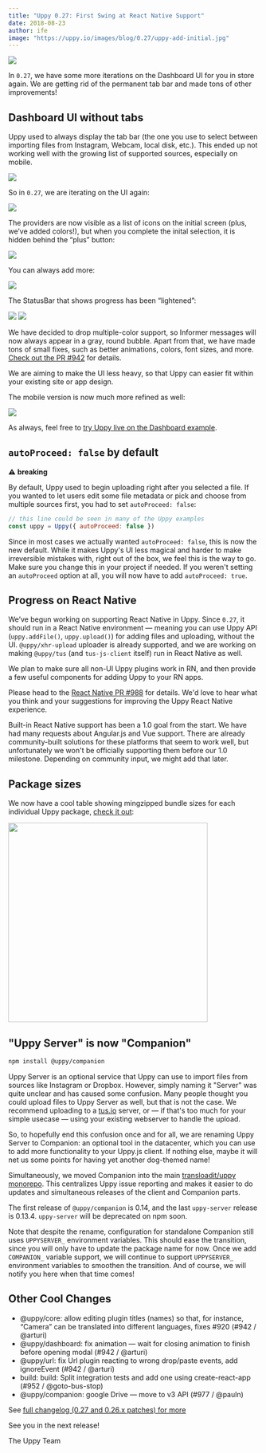 ```yaml
---
title: "Uppy 0.27: First Swing at React Native Support"
date: 2018-08-23
author: ife
image: "https://uppy.io/images/blog/0.27/uppy-add-initial.jpg"
---
```


<img src="/images/blog/0.27/uppy-add-initial.jpg">

In `0.27`, we have some more iterations on the Dashboard UI for you in store again. We are getting rid of the permanent tab bar and made tons of other improvements!

<!--more-->

## Dashboard UI without tabs

Uppy used to always display the tab bar (the one you use to select between importing files from Instagram, Webcam, local disk, etc.). This ended up not working well with the growing list of supported sources, especially on mobile.

<img src="/images/blog/0.27/uppy-with-tabs.jpg">

So in `0.27`, we are iterating on the UI again:

<img src="/images/blog/0.27/uppy-add-initial.jpg">

The providers are now visible as a list of icons on the initial screen (plus, we’ve added colors!), but when you complete the inital selection, it is hidden behind the “plus” button:

<img src="/images/blog/0.27/uppy-files-selected.jpg">

You can always add more:

<img src="/images/blog/0.27/uppy-add-more.jpg">

The StatusBar that shows progress has been “lightened”:

<img src="/images/blog/0.27/uppy-upload-in-progress.jpg">

<img src="/images/blog/0.27/uppy-upload-complete.jpg">

We have decided to drop multiple-color support, so Informer messages will now always appear in a gray, round bubble. Apart from that, we have made tons of small fixes, such as better animations, colors, font sizes, and more. [Check out the PR #942](https://github.com/transloadit/uppy/pull/942) for details.

We are aiming to make the UI less heavy, so that Uppy can easier fit within your existing site or app design.

The mobile version is now much more refined as well:

<img src="/images/blog/0.27/uppy-mobile.jpg">

As always, feel free to [try Uppy live on the Dashboard example](https://uppy.io/examples/dashboard/).

## `autoProceed: false` by default

⚠️ **breaking**

By default, Uppy used to begin uploading right after you selected a file. If you wanted to let users edit some file metadata or pick and choose from multiple sources first, you had to set `autoProceed: false`:

```js
// this line could be seen in many of the Uppy examples
const uppy = Uppy({ autoProceed: false })
```

Since in most cases we actually wanted `autoProceed: false`, this is now the new default. While it makes Uppy's UI less magical and harder to make irreversible mistakes with, right out of the box, we feel this is the way to go. Make sure you change this in your project if needed. If you weren't setting an `autoProceed` option at all, you will now have to add `autoProceed: true`.

## Progress on React Native

We’ve begun working on supporting React Native in Uppy. Since `0.27`, it should run in a React Native environment — meaning you can use Uppy API (`uppy.addFile()`, `uppy.upload()`) for adding files and uploading, without the UI. `@uppy/xhr-upload` uploader is already supported, and we are working on making `@uppy/tus` (and `tus-js-client` itself) run in React Native as well.

We plan to make sure all non-UI Uppy plugins work in RN, and then provide a few useful components for adding Uppy to your RN apps.

Please head to the [React Native PR #988](https://github.com/transloadit/uppy/pull/988) for details. We'd love to hear what you think and your suggestions for improving the Uppy React Native experience.

Built-in React Native support has been a 1.0 goal from the start. We have had many requests about Angular.js and Vue support. There are already community-built solutions for these platforms that seem to work well, but unfortunately we won't be officially supporting them before our 1.0 milestone. Depending on community input, we might add that later.

## Package sizes

We now have a cool table showing mingzipped bundle sizes for each individual Uppy package, [check it out](https://uppy.io/docs/stats/#bundle-sizes):

<img width="400" src="/images/blog/0.27/uppy-sizes.png">

## "Uppy Server" is now "Companion"

```bash
npm install @uppy/companion
```

Uppy Server is an optional service that Uppy can use to import files from sources like Instagram or Dropbox. However, simply naming it "Server" was quite unclear and has caused some confusion. Many people thought you could upload files to Uppy Server as well, but that is not the case. We recommend uploading to a [tus.io](https://tus.io) server, or — if that's too much for your simple usecase — using your existing webserver to handle the upload.

So, to hopefully end this confusion once and for all, we are renaming Uppy Server to Companion: an optional tool in the datacenter, which you can use to add more functionality to your Uppy.js client. If nothing else, maybe it will net us some points for having yet another dog-themed name!

Simultaneously, we moved Companion into the main [transloadit/uppy](https://github.com/transloadit/uppy) [monorepo](https://github.com/babel/babel/blob/master/doc/design/monorepo.md). This centralizes Uppy issue reporting and makes it easier to do updates and simultaneous releases of the client and Companion parts.

The first release of `@uppy/companion` is 0.14, and the last `uppy-server` release is 0.13.4. `uppy-server` will be deprecated on npm soon.

Note that despite the rename, configuration for standalone Companion still uses `UPPYSERVER_` environment variables. This should ease the transition, since you will only have to update the package name for now. Once we add `COMPANION_` variable support, we will continue to support `UPPYSERVER_` environment variables to smoothen the transition. And of course, we will notify you here when that time comes!

## Other Cool Changes

*   @uppy/core: allow editing plugin titles (names) so that, for instance, “Camera” can be translated into different languages, fixes #920 (#942 / @arturi)
*   @uppy/dashboard: fix animation — wait for closing animation to finish before opening modal (#942 / @arturi)
*   @uppy/url: fix Url plugin reacting to wrong drop/paste events, add ignoreEvent (#942 / @arturi)
*   build: build: Split integration tests and add one using create-react-app (#952 / @goto-bus-stop)
*   @uppy/companion: google Drive — move to v3 API (#977 / @pauln)

See [full changelog (0.27 and 0.26.x patches) for more](https://github.com/transloadit/uppy/blob/master/CHANGELOG.md#0270)

See you in the next release!

The Uppy Team
